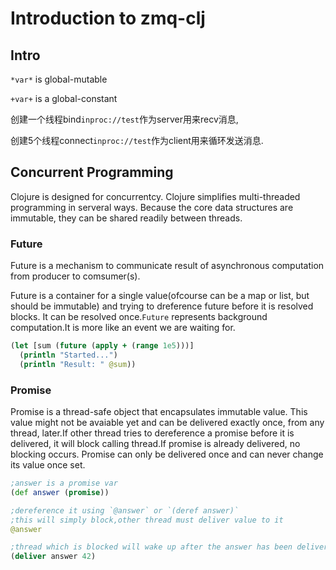 # Introduction to zmq-clj

## Intro

`*var*` is global-mutable

`+var+` is a global-constant

创建一个线程bind`inproc://test`作为server用来recv消息,

创建5个线程connect`inproc://test`作为client用来循环发送消息.

## Concurrent Programming

Clojure is designed for concurrentcy.
Clojure simplifies multi-threaded programming in serveral ways.
Because the core data structures are immutable, they can be shared readily
between threads.

### Future

Future is a mechanism to communicate result of asynchronous computation
from producer to comsumer(s).

Future is a container for a single value(ofcourse can be a map or list, but should
be immutable) and trying to dreference future before it is resolved blocks.
It can be resolved once.`Future` represents background computation.It is more like
an event we are waiting for.

```clojure
(let [sum (future (apply + (range 1e5)))]
  (println "Started...")
  (println "Result: " @sum))
```

### Promise

Promise is a thread-safe object that encapsulates immutable value.
This value might not be avaiable yet and can be delivered exactly once,
from any thread, later.If other thread tries to dereference a promise
before it is delivered, it will block calling thread.If promise is already
delivered, no blocking occurs. Promise can only be delivered once and can
never change its value once set.

```clojure
;answer is a promise var
(def answer (promise))

;dereference it using `@answer` or `(deref answer)`
;this will simply block,other thread must deliver value to it
@answer

;thread which is blocked will wake up after the answer has been delivered, and return 42
(deliver answer 42)
```

